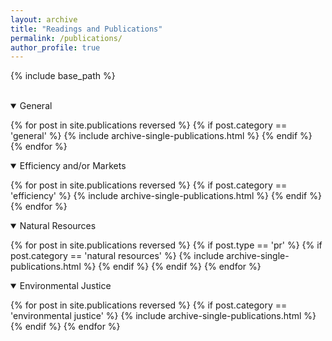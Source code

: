 ```yaml
---
layout: archive
title: "Readings and Publications"
permalink: /publications/
author_profile: true
---
```


<!-- Google tag (gtag.js) -->
<script async src="https://www.googletagmanager.com/gtag/js?id=G-8CEVZ95BRH"></script>
<script>
  window.dataLayer = window.dataLayer || [];
  function gtag(){dataLayer.push(arguments);}
  gtag('js', new Date());

  gtag('config', 'G-8CEVZ95BRH');
</script>

<!-- Table 1 from paper, Course Topics: Market failure, efficiency and/or markets, climate change, market solutions, natural resources, valuation, non-market valuation, benefit/cost analysis, growth and/or development, environmental justice, population -->



{% include base_path %}

<br>

<details open>
<summary>
General
</summary>

{% for post in site.publications reversed %}
    {% if post.category == 'general' %}
      {% include archive-single-publications.html %}
    {% endif %}
{% endfor %}

</details>


<details open>
<summary class="id1">
Efficiency and/or Markets
</summary>

{% for post in site.publications reversed %}
  {% if post.category == 'efficiency' %}
    {% include archive-single-publications.html %}
  {% endif %}
{% endfor %}

</details>


<details open>
<summary class="id2">
Natural Resources
</summary>

{% for post in site.publications reversed %}
  {% if post.type == 'pr' %}
    {% if post.category == 'natural resources' %}
    {% include archive-single-publications.html %}
    {% endif %}
  {% endif %}
{% endfor %}

</details>

<details open>
<summary>
Environmental Justice
</summary>

{% for post in site.publications reversed %}
    {% if post.category == 'environmental justice' %}
      {% include archive-single-publications.html %}
    {% endif %}
{% endfor %}

</details>




